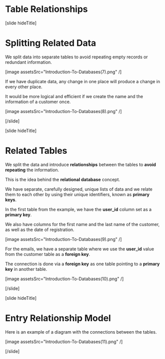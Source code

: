 # Table Relationships

[slide hideTitle]

# Splitting Related Data

We split data into separate tables to avoid repeating empty records or redundant information.

[image assetsSrc="Introduction-To-Databases(7).png" /]

If we have duplicate data, any change in one place will produce a change in every other place. 

It would be more logical and efficient if we create the name and the information of a customer once.

[image assetsSrc="Introduction-To-Databases(8).png" /]

[/slide]

[slide hideTitle]

# Related Tables

We split the data and introduce **relationships** between the tables to **avoid repeating** the information. 

This is the idea behind the **relational database** concept. 

We have separate, carefully designed, unique lists of data and we relate them to each other by using their unique identifiers, known as **primary keys**.

In the first table from the example, we have the **user_id** column set as a **primary key**.

We also have columns for the first name and the last name of the customer, as well as the date of registration.

[image assetsSrc="Introduction-To-Databases(9).png" /]

For the emails, we have a separate table where we use the **user_id** value from the customer table as a **foreign key**.

The connection is done via a **foreign key** as one table pointing to a **primary key** in another table.

[image assetsSrc="Introduction-To-Databases(10).png" /]

[/slide]

[slide hideTitle]

# Entry Relationship Model

Here is an example of a diagram with the connections between the tables.

[image assetsSrc="Introduction-To-Databases(11).png" /]

[/slide]
